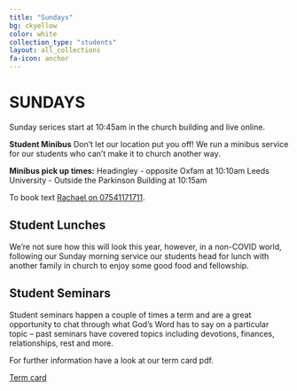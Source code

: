 ```yaml
---
title: "Sundays"
bg: ckyellow
color: white
collection_type: "students"
layout: all_collections
fa-icon: anchor
---
```


# SUNDAYS

Sunday serices start at 10:45am in the church building and live online.

**Student Minibus**
Don’t let our location put you off! We run a minibus service for our students who can’t
make it to church another way. 

**Minibus pick up times:** 
Headingley - opposite Oxfam at 10:10am
Leeds University - Outside the Parkinson Building at 10:15am 

To book text <a href="tel:07541171711">Rachael on 07541171711</a>.

## Student Lunches
We’re not sure how this will look this year, however, in a non-COVID world, following our
Sunday morning service our students head for lunch with another family in church to enjoy some good food
and fellowship.

## Student Seminars
Student seminars happen a couple of times a term and are a great opportunity to chat
through what God’s Word has to say on a particular topic – past seminars have covered topics including
devotions, finances, relationships, rest and more.

For further information have a look at our term card pdf.

<a class="waves-effect waves-light btn-large light-blue lighten-2" href="{{ 'assets/pdfs/Week_2_Activity_Sheet.pdf' | relative_url }}">Term card</a>
